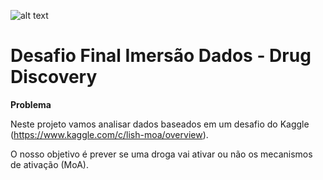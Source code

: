 
![alt text](https://drive.google.com/file/d/1xi5oX4xXAiMOIZc5J4FeH7niaqTg0bHY/view?usp=sharing)

# Desafio Final Imersão Dados - Drug Discovery

**Problema**

Neste projeto vamos analisar dados baseados em um desafio do Kaggle (https://www.kaggle.com/c/lish-moa/overview). 

O nosso objetivo é prever se uma droga vai ativar ou não os mecanismos de ativação (MoA). 
